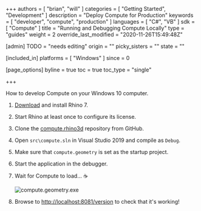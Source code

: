 +++
authors = [ "brian", "will" ]
categories = [ "Getting Started", "Development" ]
description = "Deploy Compute for Production"
keywords = [ "developer", "compute", "production" ]
languages = [ "C#", "VB" ]
sdk = [ "Compute" ]
title = "Running and Debugging Compute Locally"
type = "guides"
weight = 2
override_last_modified = "2020-11-26T15:49:48Z"

[admin]
TODO = "needs editing"
origin = ""
picky_sisters = ""
state = ""

[included_in]
platforms = [ "Windows" ]
since = 0

[page_options]
byline = true
toc = true
toc_type = "single"

+++

How to develop Compute on your Windows 10 computer.

1. [Download](https://www.rhino3d.com/download/rhino-for-windows/7/latest) and install Rhino 7.
1. Start Rhino at least once to configure its license.
1. Clone the [compute.rhino3d](https://github.com/mcneel/compute.rhino3d) repository from GitHub.
1. Open `src\compute.sln` in Visual Studio 2019 and compile as `Debug`.
1. Make sure that `compute.geometry` is set as the startup project.
1. Start the application in the debugger.
1. Wait for Compute to load... ☕️

    ![compute.geometry.exe](/images/compute_geometry_screenshot.png)

1. Browse to [http://localhost:8081/version](http://localhost:8081/version) to check that it's working!

